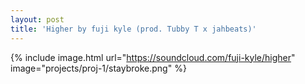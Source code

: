 ```yaml
---
layout: post
title: 'Higher by fuji kyle (prod. Tubby T x jahbeats)'
---
```


{% include image.html url="https://soundcloud.com/fuji-kyle/higher" image="projects/proj-1/staybroke.png" %}

